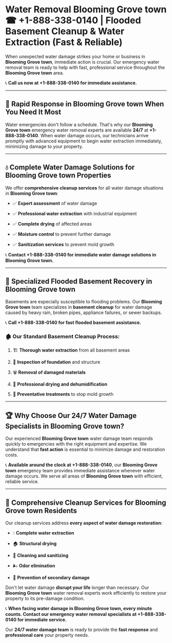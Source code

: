 # Water Removal Blooming Grove town ☎ +1-888-338-0140 | Flooded Basement Cleanup & Water Extraction (Fast & Reliable)

When unexpected water damage strikes your home or business in **Blooming Grove town**, immediate action is crucial. Our emergency water removal team is ready to help with fast, professional service throughout the **Blooming Grove town** area. 

📞 **Call us now at +1-888-338-0140 for immediate assistance.**
---
## 🚀 Rapid Response in Blooming Grove town When You Need It Most
Water emergencies don't follow a schedule. That's why our **Blooming Grove town** emergency water removal experts are available **24/7** at **+1-888-338-0140**. When water damage occurs, our technicians arrive promptly with advanced equipment to begin water extraction immediately, minimizing damage to your property.
---
## 💧 Complete Water Damage Solutions for Blooming Grove town Properties
We offer **comprehensive cleanup services** for all water damage situations in **Blooming Grove town**:
- ✅ **Expert assessment** of water damage  
- ✅ **Professional water extraction** with industrial equipment  
- ✅ **Complete drying** of affected areas  
- ✅ **Moisture control** to prevent further damage  
- ✅ **Sanitization services** to prevent mold growth  
📞 **Contact +1-888-338-0140 for immediate water damage solutions in Blooming Grove town.**
---
## 🌊 Specialized Flooded Basement Recovery in Blooming Grove town
Basements are especially susceptible to flooding problems. Our **Blooming Grove town** team specializes in **basement cleanup** for water damage caused by heavy rain, broken pipes, appliance failures, or sewer backups. 
📞 **Call +1-888-338-0140 for fast flooded basement assistance.**
### 🏚️ Our Standard Basement Cleanup Process:
1. 🏗️ **Thorough water extraction** from all basement areas  
2. 🔎 **Inspection of foundation** and structure  
3. 🗑️ **Removal of damaged materials**  
4. 💨 **Professional drying and dehumidification**  
5. 🚫 **Preventative treatments** to stop mold growth  
---
## 🏆 Why Choose Our 24/7 Water Damage Specialists in Blooming Grove town?
Our experienced **Blooming Grove town** water damage team responds quickly to emergencies with the right equipment and expertise. We understand that **fast action** is essential to minimize damage and restoration costs.
📞 **Available around the clock at +1-888-338-0140**, our **Blooming Grove town** emergency team provides immediate assistance whenever water damage occurs. We serve all areas of **Blooming Grove town** with efficient, reliable service.
---
## 🧹 Comprehensive Cleanup Services for Blooming Grove town Residents
Our cleanup services address **every aspect of water damage restoration**:
- 💧 **Complete water extraction**  
- 🏠 **Structural drying**  
- 🧼 **Cleaning and sanitizing**  
- 🌬️ **Odor elimination**  
- 🚫 **Prevention of secondary damage**  
Don't let water damage **disrupt your life** longer than necessary. Our **Blooming Grove town** water removal experts work efficiently to restore your property to its pre-damage condition.
📞 **When facing water damage in Blooming Grove town, every minute counts. Contact our emergency water removal specialists at +1-888-338-0140 for immediate service.**
Our **24/7 water damage team** is ready to provide the **fast response** and **professional care** your property needs.
